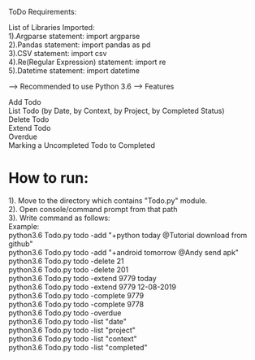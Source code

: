 ToDo Requirements:

List of Libraries Imported:   
1).Argparse statement: import argparse  
2).Pandas statement: import pandas as pd  
3).CSV statement: import csv  
4).Re(Regular Expression) statement: import re  
5).Datetime statement: import datetime

--> Recommended to use Python 3.6 -->
Features

Add Todo  
List Todo (by Date, by Context, by Project, by Completed Status)  
Delete Todo  
Extend Todo  
Overdue  
Marking a Uncompleted Todo to Completed  


# How to run:
1). Move to the directory which contains "Todo.py" module.  
2). Open console/command prompt from that path  
3). Write command as follows:  
  Example:  
  python3.6 Todo.py todo -add "+python today @Tutorial download from github"  
  python3.6 Todo.py todo -add "+android tomorrow @Andy send apk"  
  python3.6 Todo.py todo -delete 21  
  python3.6 Todo.py todo -delete 201  
  python3.6 Todo.py todo -extend 9779 today  
  python3.6 Todo.py todo -extend 9779 12-08-2019  
  python3.6 Todo.py todo -complete 9779  
  python3.6 Todo.py todo -complete 9778  
  python3.6 Todo.py todo -overdue  
  python3.6 Todo.py todo -list "date"  
  python3.6 Todo.py todo -list "project"  
  python3.6 Todo.py todo -list "context"  
  python3.6 Todo.py todo -list "completed"  
